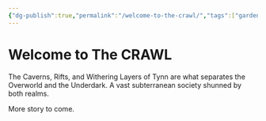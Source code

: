 ```yaml
---
{"dg-publish":true,"permalink":"/welcome-to-the-crawl/","tags":["gardenEntry"]}
---
```


# Welcome to The CRAWL
The Caverns, Rifts, and Withering Layers of Tynn are what separates the Overworld and the Underdark. A vast subterranean society shunned by both realms.

More story to come.